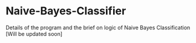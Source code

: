 # Naive-Bayes-Classifier

Details of the program and the brief on logic of Naive Bayes Classification 
[Will be updated soon]
